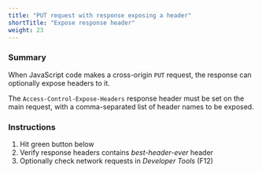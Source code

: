 ```yaml
---
title: "PUT request with response exposing a header"
shortTitle: "Expose response header"
weight: 23
---
```


### Summary
When JavaScript code makes a cross-origin `PUT` request, the response can optionally expose headers to it.

The `Access-Control-Expose-Headers` response header must be set on the main request, with a comma-separated list of header names to be exposed.

### Instructions
1. Hit green button below
1. Verify response headers contains *best-header-ever* header
1. Optionally check network requests in *Developer Tools* (F12)
